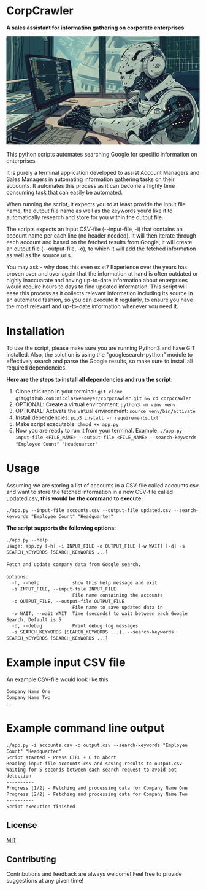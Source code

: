 # CorpCrawler
**A sales assistant for information gathering on corporate enterprises**

![CorpCrawler Header Image](image.png)

This python scripts automates searching Google for specific information on enterprises.

It is purely a terminal application developed to assist Account Managers and Sales Managers in automating information gathering tasks on their accounts. It automates this process as it can become a highly time consuming task that can easily be automated.

When running the script, it expects you to at least provide the input file name, the output file name as well as the keywords you'd like it to automatically research and store for you within the output file.

The scripts expects an input CSV-file (--input-file, -i) that contains an account name per each line (no header needed). It will then iterate through each account and based on the fetched results from Google, it will create an output file (--output-file, -o), to which it will add the fetched information as well as the source urls.

You may ask - why does this even exist? Experience over the years has proven over and over again that the information at hand is often outdated or highly inaccuarate and having up-to-date information about enterprises would require hours to days to find updated information. This script will ease this process as it collects relevant information including its source in an automated fashion, so you can execute it regularly, to ensure you have the most relevant and up-to-date information whenever you need it.

# Installation
To use the script, please make sure you are running Python3 and have GIT installed. Also, the solution is using the "googlesearch-python" module to effectively search and parse the Google results, so make sure to install all required dependencies.

**Here are the steps to install all dependencies and run the script:**
1. Clone this repo in your terminal: ```git clone git@github.com:nicolaswehmeyer/corpcrawler.git && cd corpcrawler```
1. OPTIONAL: Create a virtual environment: ```python3 -m venv venv```
2. OPTIONAL: Activate the virtual environment: ```source venv/bin/activate```
2. Install dependencies: ```pip3 install -r requirements.txt```
3. Make script executable: ```chmod +x app.py```
4. Now you are ready to run it from your terminal. Example:
```./app.py --input-file <FILE_NAME> --output-file <FILE_NAME> --search-keywords "Employee Count" "Headquarter"```

# Usage
Assuming we are storing a list of accounts in a CSV-file called accounts.csv and want to store the fetched information in a new CSV-file called updated.csv, **this would be the command to execute:**
```
./app.py --input-file accounts.csv --output-file updated.csv --search-keywords "Employee Count" "Headquarter"
```
**The script supports the following options:**
```
./app.py --help
usage: app.py [-h] -i INPUT_FILE -o OUTPUT_FILE [-w WAIT] [-d] -s SEARCH_KEYWORDS [SEARCH_KEYWORDS ...]

Fetch and update company data from Google search.

options:
  -h, --help            show this help message and exit
  -i INPUT_FILE, --input-file INPUT_FILE
                        File name containing the accounts
  -o OUTPUT_FILE, --output-file OUTPUT_FILE
                        File name to save updated data in
  -w WAIT, --wait WAIT  Time (seconds) to wait between each Google Search. Default is 5.
  -d, --debug           Print debug log messages
  -s SEARCH_KEYWORDS [SEARCH_KEYWORDS ...], --search-keywords SEARCH_KEYWORDS [SEARCH_KEYWORDS ...]
```

# Example input CSV file
An example CSV-file would look like this
```
Company Name One
Company Name Two
...
```

# Example command line output
```
./app.py -i accounts.csv -o output.csv --search-keywords "Employee Count" "Headquarter"
Script started - Press CTRL + C to abort
Reading input file accounts.csv and saving results to output.csv
Waiting for 5 seconds between each search request to avoid bot detection
----------
Progress [1/2] - Fetching and processing data for Company Name One
Progress [2/2] - Fetching and processing data for Company Name Two
----------
Script execution finished
```

## License

[MIT](https://choosealicense.com/licenses/mit/)

## Contributing

Contributions and feedback are always welcome! Feel free to provide suggestions at any given time!